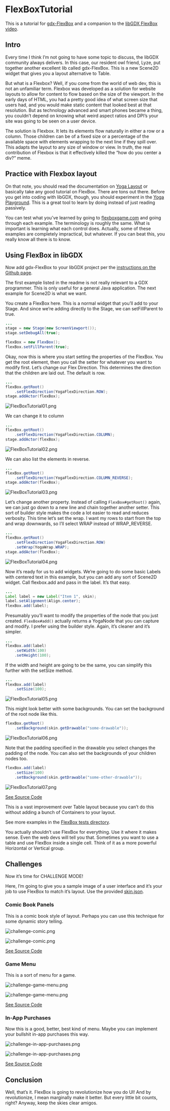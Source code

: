 # FlexBoxTutorial

This is a tutorial for [gdx-FlexBox](https://github.com/lyze237/gdx-FlexBox) and a companion to the [libGDX FlexBox video]().

## Intro

Every time I think I’m not going to have some topic to discuss, the libGDX community always delivers. In this case, our resident owl friend, Lyze, put together another excellent lib called gdx-FlexBox. This is a new Scene2D widget that gives you a layout alternative to Table.

But what is a Flexbox? Well, if you come from the world of web dev, this is not an unfamiliar term. Flexbox was developed as a solution for website layouts to allow for content to flow based on the size of the viewport. In the early days of HTML, you had a pretty good idea of what screen size that users had, and you would make static content that looked best at that resolution. But as technology advanced and smart phones became a thing, you couldn’t depend on knowing what weird aspect ratios and DPI’s your site was going to be seen on a user device.

The solution is Flexbox. It lets its elements flow naturally in either a row or a column. Those children can be of a fixed size or a percentage of the available space with elements wrapping to the next line if they spill over. This adapts the layout to any size of window or view. In truth, the real contribution of Flexbox is that it effectively killed the “how do you center a div?” meme.

## Practice with Flexbox layout

On that note, you should read the documentation on [Yoga Layout](https://yogalayout.com/docs/) or basically take any good tutorial on FlexBox. There are tons out there. Before you get into coding with libGDX, though, you should experiment in the [Yoga Playground](https://yogalayout.com/playground). This is a great tool to learn by doing instead of just reading passively.

You can test what you’ve learned by going to [flexboxgame.com](https://www.flexboxgame.com/) and going through each example. The terminology is roughly the same. What is important is learning what each control does. Actually, some of these examples are completely impractical, but whatever. If you can beat this, you really know all there is to know.

## Using FlexBox in libGDX

Now add gdx-FlexBox to your libGDX project per the [instructions on the Github page](https://github.com/lyze237/gdx-FlexBox#usage).

The first example listed in the readme is not really relevant to a GDX programmer. This is only useful for a general Java application. The next example for Scene2D is what we want.

You create a FlexBox here. This is a normal widget that you’ll add to your Stage. And since we’re adding directly to the Stage, we can setFillParent to true.

```java
...
stage = new Stage(new ScreenViewport());
stage.setDebugAll(true);

flexBox = new FlexBox();
flexBox.setFillParent(true);
```

Okay, now this is where you start setting the properties of the FlexBox. You get the root element, then you call the setter for whatever you want to modify first. Let’s change our Flex Direction. This determines the direction that the children are laid out. The default is row.

```java
...
flexBox.getRoot()
    .setFlexDirection(YogaFlexDirection.ROW);
stage.addActor(flexBox);
```

![FlexBoxTutorial01.png](images/FlexBoxTutorial01.png)

We can change it to column

```java
...
flexBox.getRoot()
    .setFlexDirection(YogaFlexDirection.COLUMN);
stage.addActor(flexBox);
```

![FlexBoxTutorial02.png](images/FlexBoxTutorial02.png)

We can also list the elements in reverse.

```java
...
flexBox.getRoot()
    .setFlexDirection(YogaFlexDirection.COLUMN_REVERSE);
stage.addActor(flexBox);
```

![FlexBoxTutorial03.png](images/FlexBoxTutorial03.png)

Let’s change another property. Instead of calling `FlexBox#getRoot()` again, we can just go down to a new line and chain together another setter. This sort of builder style makes the code a lot easier to read and reduces verbosity. This time let’s set the wrap. I want my rows to start from the top and wrap downwards, so I’ll select WRAP instead of WRAP_REVERSE.

```java
...
flexBox.getRoot()
    .setFlexDirection(YogaFlexDirection.ROW)
    .setWrap(YogaWrap.WRAP);
stage.addActor(flexBox);
```

![FlexBoxTutorial04.png](images/FlexBoxTutorial04.png)

Now it’s ready for us to add widgets. We’re going to do some basic Labels with centered text in this example, but you can add any sort of Scene2D widget. Call flexbox.add and pass in the label. It’s that easy.

```java
...
Label label = new Label("Item 1", skin);
label.setAlignment(Align.center);
flexBox.add(label);
```

Presumably you’ll want to modify the properties of the node that you just created. `FlexBox#add()` actually returns a YogaNode that you can capture and modify. I prefer using the builder style. Again, it’s cleaner and it’s simpler. 

```java
...
flexBox.add(label)
    .setWidth(100)
    .setHeight(100);
```

If the width and height are going to be the same, you can simplify this further with the setSize method.

```java
...
flexBox.add(label)
    .setSize(100);
```

![FlexBoxTutorial05.png](images/FlexBoxTutorial05.png)

This might look better with some backgrounds. You can set the background of the root node like this.

```java
flexBox.getRoot()
    .setBackground(skin.getDrawable("some-drawable"));
```

![FlexBoxTutorial06.png](images/FlexBoxTutorial06.png)

Note that the padding specified in the drawable you select changes the padding of the node. You can also set the backgrounds of your children nodes too.

```java
flexBox.add(label)
    .setSize(100)
    .setBackground(skin.getDrawable("some-other-drawable"));
```

![FlexBoxTutorial07.png](images/FlexBoxTutorial07.png)

[See Source Code](lwjgl3/src/main/java/com/ray3k/flexbox/lwjgl3/FlexBoxTutorial.java)

This is a vast improvement over Table layout because you can’t do this without adding a bunch of Containers to your layout.

See more examples in the [FlexBox tests directory](https://github.com/lyze237/gdx-FlexBox/tree/main/src/test/java/dev/lyze/flexbox).

You actually shouldn’t use FlexBox for everything. Use it where it makes sense. Even the web devs will tell you that. Sometimes you want to use a table and use FlexBox inside a single cell. Think of it as a more powerful Horizontal or Vertical group.

## Challenges

Now it’s time for CHALLENGE MODE!

Here, I’m going to give you a sample image of a user interface and it’s your job to use FlexBox to match it’s layout. Use the provided [skin.json](resources/skin.zip). 

### Comic Book Panels

This is a comic book style of layout. Perhaps you can use this technique for some dynamic story telling.

![challenge-comic.png](images/challenge-comic.png)

![challenge-comic.png](images/challenge-comic-guide.png)

[See Source Code](lwjgl3/src/main/java/com/ray3k/flexbox/lwjgl3/ChallengeComic.java)

### Game Menu

This is a sort of menu for a game.

![challenge-game-menu.png](images/challenge-game-menu.png)

![challenge-game-menu.png](images/challenge-game-menu-guide.png)

[See Source Code](lwjgl3/src/main/java/com/ray3k/flexbox/lwjgl3/ChallengeGameMenu.java)

### In-App Purchases

Now this is a good, better, best kind of menu. Maybe you can implement your bullshit in-app purchases this way.

![challenge-in-app-purchases.png](images/challenge-in-app-purchases.png)

![challenge-in-app-purchases.png](images/challenge-in-app-purchases-guide.png)

[See Source Code](lwjgl3/src/main/java/com/ray3k/flexbox/lwjgl3/ChallengeInAppPurchases.java)

## Conclusion

Well, that’s it. FlexBox is going to revolutionize how you do UI! And by revolutionize, I mean marginally make it better. But every little bit counts, right? Anyway, keep the skies clear amigos.